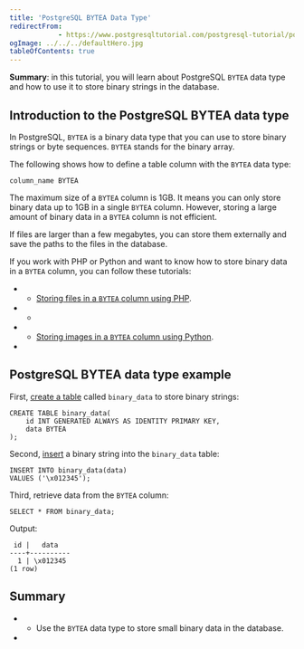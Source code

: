 ```yaml
---
title: 'PostgreSQL BYTEA Data Type'
redirectFrom: 
            - https://www.postgresqltutorial.com/postgresql-tutorial/postgresql-bytea-data-type/
ogImage: ../../../defaultHero.jpg
tableOfContents: true
---
```


**Summary**: in this tutorial, you will learn about PostgreSQL `BYTEA` data type and how to use it to store binary strings in the database.



## Introduction to the PostgreSQL BYTEA data type



In PostgreSQL, `BYTEA` is a binary data type that you can use to store binary strings or byte sequences. `BYTEA` stands for the binary array.



The following shows how to define a table column with the `BYTEA` data type:



```
column_name BYTEA
```



The maximum size of a `BYTEA` column is 1GB. It means you can only store binary data up to 1GB in a single `BYTEA` column. However, storing a large amount of binary data in a `BYTEA` column is not efficient.



If files are larger than a few megabytes, you can store them externally and save the paths to the files in the database.



If you work with PHP or Python and want to know how to store binary data in a `BYTEA` column, you can follow these tutorials:



- - [Storing files in a `BYTEA` column using PHP](https://www.postgresqltutorial.com/postgresql-php/postgresql-blob/).
- -
- - [Storing images in a `BYTEA` column using Python](https://www.postgresqltutorial.com/postgresql-python/blob/).
- 


## PostgreSQL BYTEA data type example



First, [create a table](https://www.postgresqltutorial.com/postgresql-tutorial/postgresql-create-table/) called `binary_data` to store binary strings:



```
CREATE TABLE binary_data(
    id INT GENERATED ALWAYS AS IDENTITY PRIMARY KEY,
    data BYTEA
);
```



Second, [insert](https://www.postgresqltutorial.com/postgresql-tutorial/postgresql-insert/) a binary string into the `binary_data` table:



```
INSERT INTO binary_data(data)
VALUES ('\x012345');
```



Third, retrieve data from the `BYTEA` column:



```
SELECT * FROM binary_data;
```



Output:



```
 id |   data
----+----------
  1 | \x012345
(1 row)
```



## Summary



- - Use the `BYTEA` data type to store small binary data in the database.
- 
